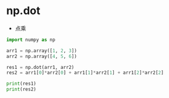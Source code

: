 &emsp;
# np.dot
- 点乘

```py
import numpy as np

arr1 = np.array([1, 2, 3])
arr2 = np.array([4, 5, 6])

res1 = np.dot(arr1, arr2)
res2 = arr1[0]*arr2[0] + arr1[1]*arr2[1] + arr1[2]*arr2[2]

print(res1)
print(res2)
```




